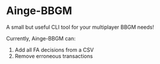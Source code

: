 # Ainge-BBGM

A small but useful CLI tool for your multiplayer BBGM needs!

Currently, Ainge-BBGM can:
1. Add all FA decisions from a CSV
2. Remove erroneous transactions